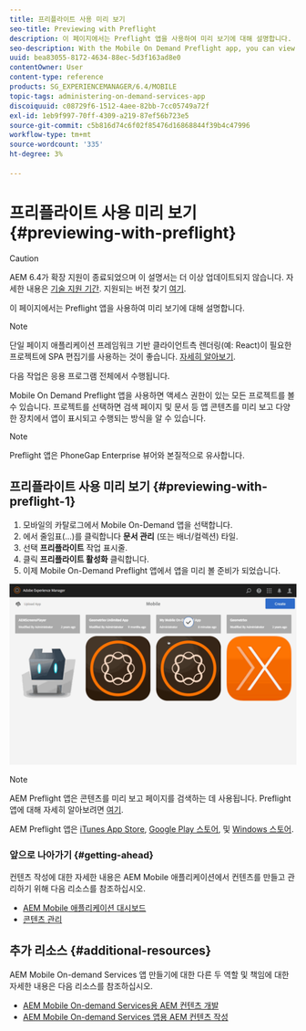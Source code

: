 ```yaml
---
title: 프리플라이트 사용 미리 보기
seo-title: Previewing with Preflight
description: 이 페이지에서는 Preflight 앱을 사용하여 미리 보기에 대해 설명합니다.
seo-description: With the Mobile On Demand Preflight app, you can view all projects to which you have access. Follow this page to learn more about this.
uuid: bea83055-8172-4634-88ec-5d3f163ad8e0
contentOwner: User
content-type: reference
products: SG_EXPERIENCEMANAGER/6.4/MOBILE
topic-tags: administering-on-demand-services-app
discoiquuid: c08729f6-1512-4aee-82bb-7cc05749a72f
exl-id: 1eb9f997-70ff-4309-a219-87ef56b723e5
source-git-commit: c5b816d74c6f02f85476d16868844f39b4c47996
workflow-type: tm+mt
source-wordcount: '335'
ht-degree: 3%

---
```


# 프리플라이트 사용 미리 보기 {#previewing-with-preflight}

>[!CAUTION]
>
>AEM 6.4가 확장 지원이 종료되었으며 이 설명서는 더 이상 업데이트되지 않습니다. 자세한 내용은 [기술 지원 기간](https://helpx.adobe.com/kr/support/programs/eol-matrix.html). 지원되는 버전 찾기 [여기](https://experienceleague.adobe.com/docs/).

이 페이지에서는 Preflight 앱을 사용하여 미리 보기에 대해 설명합니다.

>[!NOTE]
>
>단일 페이지 애플리케이션 프레임워크 기반 클라이언트측 렌더링(예: React)이 필요한 프로젝트에 SPA 편집기를 사용하는 것이 좋습니다. [자세히 알아보기](/help/sites-developing/spa-overview.md).

다음 작업은 응용 프로그램 전체에서 수행됩니다.

Mobile On Demand Preflight 앱을 사용하면 액세스 권한이 있는 모든 프로젝트를 볼 수 있습니다. 프로젝트를 선택하면 검색 페이지 및 문서 등 앱 콘텐츠를 미리 보고 다양한 장치에서 앱이 표시되고 수행되는 방식을 알 수 있습니다.

>[!NOTE]
>
>Preflight 앱은 PhoneGap Enterprise 뷰어와 본질적으로 유사합니다.

## 프리플라이트 사용 미리 보기 {#previewing-with-preflight-1}

1. 모바일의 카탈로그에서 Mobile On-Demand 앱을 선택합니다.
1. 에서 줄임표(...)를 클릭합니다 **문서 관리** (또는 배너/컬렉션) 타일.
1. 선택 **프리플라이트** 작업 표시줄.
1. 클릭 **프리플라이트 활성화** 클릭합니다.
1. 이제 Mobile On-Demand Preflight 앱에서 앱을 미리 볼 준비가 되었습니다.

![chlimage_1-8](assets/chlimage_1-8.gif)

>[!NOTE]
>
>AEM Preflight 앱은 콘텐츠를 미리 보고 페이지를 검색하는 데 사용됩니다. Preflight 앱에 대해 자세히 알아보려면 [여기](https://helpx.adobe.com/digital-publishing-solution/help/preflight-app.html).
>
>AEM Preflight 앱은 [iTunes App Store](https://itunes.apple.com/us/app/adobe-experience-manager-mobile/id1042687518?mt=8), [Google Play 스토어](https://play.google.com/store/apps/details?id=com.adobe.dps.preflight&amp;hl=en), 및 [Windows 스토어](https://www.microsoft.com/en-us/store/p/adobe-experience-manager-mobile-preflight/9nblggh5wmxq).

### 앞으로 나아가기 {#getting-ahead}

컨텐츠 작성에 대한 자세한 내용은 AEM Mobile 애플리케이션에서 컨텐츠를 만들고 관리하기 위해 다음 리소스를 참조하십시오.

* [AEM Mobile 애플리케이션 대시보드](/help/mobile/mobile-apps-ondemand-application-dashboard.md)
* [콘텐츠 관리](/help/mobile/mobile-apps-ondemand-manage-content-ondemand.md)

## 추가 리소스 {#additional-resources}

AEM Mobile On-demand Services 앱 만들기에 대한 다른 두 역할 및 책임에 대한 자세한 내용은 다음 리소스를 참조하십시오.

* [AEM Mobile On-demand Services용 AEM 컨텐츠 개발](/help/mobile/aem-mobile-on-demand.md)
* [AEM Mobile On-demand Services 앱용 AEM 컨텐츠 작성](/help/mobile/mobile-apps-ondemand.md)
